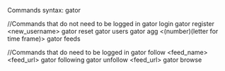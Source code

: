 Commands syntax: gator <command> <arguement>

//Commands that do not need to be logged in
gator login <username>
gator register <new_username>
gator reset
gator users
gator agg <(number)(letter for time frame)>
gator feeds

//Commands that do need to be logged in
gator follow <feed_name> <feed_url>
gator following
gator unfollow <feed_url>
gator browse
